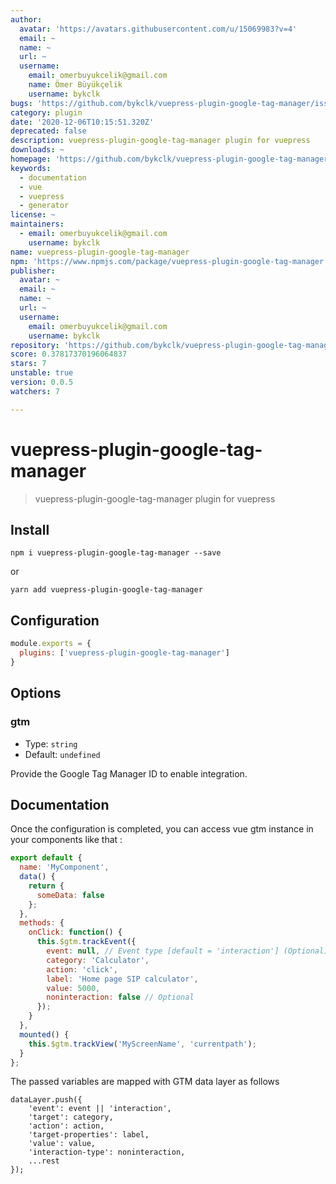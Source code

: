 ```yaml
---
author:
  avatar: 'https://avatars.githubusercontent.com/u/15069983?v=4'
  email: ~
  name: ~
  url: ~
  username:
    email: omerbuyukcelik@gmail.com
    name: Ömer Büyükçelik
    username: bykclk
bugs: 'https://github.com/bykclk/vuepress-plugin-google-tag-manager/issues'
category: plugin
date: '2020-12-06T10:15:51.320Z'
deprecated: false
description: vuepress-plugin-google-tag-manager plugin for vuepress
downloads: ~
homepage: 'https://github.com/bykclk/vuepress-plugin-google-tag-manager#readme'
keywords:
  - documentation
  - vue
  - vuepress
  - generator
license: ~
maintainers:
  - email: omerbuyukcelik@gmail.com
    username: bykclk
name: vuepress-plugin-google-tag-manager
npm: 'https://www.npmjs.com/package/vuepress-plugin-google-tag-manager'
publisher:
  avatar: ~
  email: ~
  name: ~
  url: ~
  username:
    email: omerbuyukcelik@gmail.com
    username: bykclk
repository: 'https://github.com/bykclk/vuepress-plugin-google-tag-manager'
score: 0.37817370196064837
stars: 7
unstable: true
version: 0.0.5
watchers: 7

---
```


# vuepress-plugin-google-tag-manager

> vuepress-plugin-google-tag-manager plugin for vuepress

## Install

```
npm i vuepress-plugin-google-tag-manager --save
```
or
```
yarn add vuepress-plugin-google-tag-manager
```

## Configuration

```javascript
module.exports = {
  plugins: ['vuepress-plugin-google-tag-manager'] 
}
```

## Options

### gtm

- Type: `string`
- Default: `undefined`

Provide the Google Tag Manager ID to enable integration.

## Documentation

Once the configuration is completed, you can access vue gtm instance in your components like that :

```javascript
export default {
  name: 'MyComponent',
  data() {
    return {
      someData: false
    };
  },
  methods: {
    onClick: function() {
      this.$gtm.trackEvent({
        event: null, // Event type [default = 'interaction'] (Optional)
        category: 'Calculator',
        action: 'click',
        label: 'Home page SIP calculator',
        value: 5000,
        noninteraction: false // Optional
      });
    }
  },
  mounted() {
    this.$gtm.trackView('MyScreenName', 'currentpath');
  }
};
```

The passed variables are mapped with GTM data layer as follows

```
dataLayer.push({
	'event': event || 'interaction',
	'target': category,
	'action': action,
	'target-properties': label,
	'value': value,
	'interaction-type': noninteraction,
	...rest
});
```